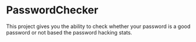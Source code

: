 # PasswordChecker
This project gives you the ability to check whether your password is a good password or not based the password hacking stats. 
